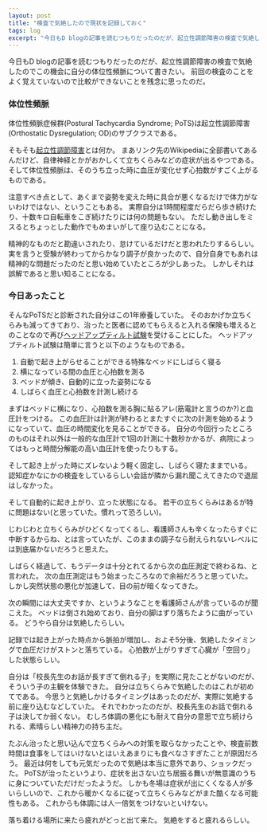 ```yaml
---
layout: post
title: "検査で気絶したので現状を記録しておく"
tags: log
excerpt: "今日もD blogの記事を読むつもりだったのだが、起立性調節障害の検査で気絶したのでこの機会に自分の体位性頻脈について書きたい。 前回の検査のことをよく覚えていないので比較ができないことを残念に思ったのだ。"
---
```


今日もD blogの記事を読むつもりだったのだが、起立性調節障害の検査で気絶したのでこの機会に自分の体位性頻脈について書きたい。
前回の検査のことをよく覚えていないので比較ができないことを残念に思ったのだ。

### 体位性頻脈

体位性頻脈症候群(Postural Tachycardia Syndrome; PoTS)は起立性調節障害(Orthostatic Dysregulation; OD)のサブクラスである。

そもそも[起立性調節障害](https://ja.wikipedia.org/wiki/%E8%B5%B7%E7%AB%8B%E6%80%A7%E8%AA%BF%E7%AF%80%E9%9A%9C%E5%AE%B3)とは何か。
まあリンク先のWikipediaに全部書いてあるんだけど、自律神経とかがおかしくて立ちくらみなどの症状が出るやつである。
そして体位性頻脈は、そのうち立った時に血圧が変化せず心拍数がすごく上がるものである。

注意すべき点として、あくまで姿勢を変えた時に具合が悪くなるだけで体力がないわけではない、ということもある。
実際自分は1時間程度だらだら歩き続けたり、十数キロ自転車をこぎ続けたりには何の問題もない。
ただし動き出しをミスるとちょっとした動作でもめまいがして座り込むことになる。

精神的なものだと勘違いされたり、怠けているだけだと思われたりするらしい。
実を言うと受験が終わってからかなり調子が良かったので、自分自身でもあれは精神的な問題だったのだと思い始めていたところが少しあった。
しかしそれは誤解であると思い知ることになる。

### 今日あったこと

そんなPoTSだと診断された自分はこの1年療養していた。
そのおかげか立ちくらみも減ってきており、治ったと医者に認めてもらえると入れる保険も増えるとのことなので再び[ヘッドアップティルト試験](https://ja.wikipedia.org/wiki/%E3%83%98%E3%83%83%E3%83%89%E3%82%A2%E3%83%83%E3%83%97%E3%83%86%E3%82%A3%E3%83%AB%E3%83%88%E8%A9%A6%E9%A8%93)を受けることにした。
ヘッドアップティルト試験は簡単に言うと以下のようなものである。

1. 自動で起き上がらせることができる特殊なベッドにしばらく寝る
1. 横になっている間の血圧と心拍数を測る
1. ベッドが傾き、自動的に立った姿勢になる
1. しばらく血圧と心拍数を計測し続ける

まずはベッドに横になり、心拍数を測る胸に貼るアレ(筋電計と言うのか?)と血圧計をつける。
この血圧計は計測が終わるとまたすぐに次の計測を始めるようになっていて、血圧の時間変化を見ることができる。
自分の今回行ったところのものはそれ以外は一般的な血圧計で1回の計測に十数秒かかるが、病院によってはもっと時間分解能の高い血圧計を使ったりもする。

そして起き上がった時にズレないよう軽く固定し、しばらく寝たままでいる。
認知症かなにかの検査をしているらしい会話が隣から漏れ聞こえてきたので退屈はしなかった。

そして自動的に起き上がり、立った状態になる。
若干の立ちくらみはあるが特に問題はない(と思っていた。慣れって恐ろしい)。

じわじわと立ちくらみがひどくなってくるし、看護師さんも辛くなったらすぐに中断するからね、とは言っていたが、このままの調子なら耐えられないレベルには到底届かないだろうと思えた。

しばらく経過して、もうデータは十分とれてるから次の血圧測定で終わるね、と言われた。
次の血圧測定はもう始まったころなので余裕だろうと思っていた。
しかし突然状態の悪化が加速して、目の前が暗くなってきた。

次の瞬間には大丈夫ですか、というようなことを看護師さんが言っているのが聞こえた。
ベッドは倒され始めており、自分の脚はずり落ちたように曲がっている。
どうやら自分は気絶したらしい。

記録では起き上がった時点から脈拍が増加し、およそ5分後、気絶したタイミングで血圧だけがストンと落ちている。
心拍数が上がりすぎて心臓が「空回り」した状態らしい。

自分は「校長先生のお話が長すぎて倒れる子」を実際に見たことがないのだが、そういう子の主観を体験できた。
自分は立ちくらみで気絶したのはこれが初めてである。
今思うと気絶しかけるタイミングはあったのだが、実際に気絶する前に座り込むなどしていた。
それでわかったのだが、校長先生のお話で倒れる子は決してか弱くない。
むしろ体調の悪化にも耐えて自分の意思で立ち続けられる、素晴らしい精神力の持ち主だ。

たぶん治ったと思い込んで立ちくらみへの対策を取らなかったことや、検査前数時間は食事をしてはいけないとはいえあまりにも食べなさすぎたことが原因だろう。
最近は何をしても元気だったので気絶は本当に意外であり、ショックだった。
PoTSが治ったというより、症状を出さない立ち居振る舞いが無意識のうちに身についていただけだったようだ。
しかも冬場は症状が出にくくなる人が多いらしいので、これから暖かくなるに従って立ちくらみなどがまた酷くなる可能性もある。
これからも体調には人一倍気をつけないといけない。

落ち着ける場所に来たら疲れがどっと出て来た。
気絶をすると疲れるらしい。